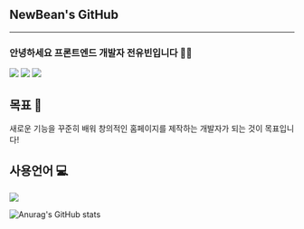 ## NewBean's GitHub
---

### 안녕하세요 프론트엔드 개발자 전유빈입니다 🧑‍💻
<a href="https://newbean0312.github.io/portfolio/)" target="_blank"><img src="https://img.shields.io/badge/Portfolio_WebSite-784b08?style=flat&logo=microdotblog&logoColor=ffffff"/></a>
<a href="https://newbean-j.tistory.com/" target="_blank"><img src="https://img.shields.io/badge/Tistory_Blog-d64934?style=flat&logo=tistory&logoColor=ffffff"/></a>
<a href="#" target="_blank"><img src="https://img.shields.io/badge/newbean0312@gmail.com-32a85c?style=flat&logo=Gmail&logoColor=ffffff"/></a>

## 목표 📃
새로운 기능을 꾸준히 배워 창의적인 홈페이지를 제작하는 개발자가 되는 것이 목표입니다!

## 사용언어 💻
<img src="https://img.shields.io/badge/Portfolio_WebSite-E34F26?style=flat&logo=html5&logoColor=ffffff" style="user-select:none"/>

![Anurag's GitHub stats](https://github-readme-stats.vercel.app/api?username=NewBean0312&show_icons=true&theme=radical)
